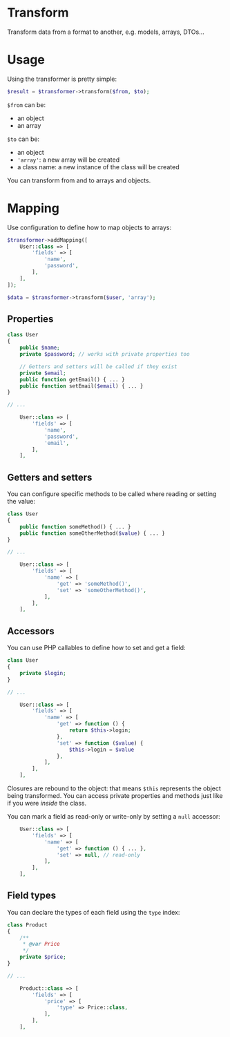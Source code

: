 Transform
=========

Transform data from a format to another, e.g. models, arrays, DTOs…

# Usage

Using the transformer is pretty simple:

```php
$result = $transformer->transform($from, $to);
```

`$from` can be:

- an object
- an array

`$to` can be:

- an object
- `'array'`: a new array will be created
- a class name: a new instance of the class will be created

You can transform from and to arrays and objects.

# Mapping

Use configuration to define how to map objects to arrays:

```php
$transformer->addMapping([
    User::class => [
        'fields' => [
            'name',
            'password',
        ],
    ],
]);

$data = $transformer->transform($user, 'array');
```

## Properties

```php
class User
{
    public $name;
    private $password; // works with private properties too

    // Getters and setters will be called if they exist
    private $email;
    public function getEmail() { ... }
    public function setEmail($email) { ... }
}

// ...

    User::class => [
        'fields' => [
            'name',
            'password',
            'email',
        ],
    ],
```

## Getters and setters

You can configure specific methods to be called where reading or setting the value:

```php
class User
{
    public function someMethod() { ... }
    public function someOtherMethod($value) { ... }
}

// ...

    User::class => [
        'fields' => [
            'name' => [
                'get' => 'someMethod()',
                'set' => 'someOtherMethod()',
            ],
        ],
    ],
```

## Accessors

You can use PHP callables to define how to set and get a field:

```php
class User
{
    private $login;
}

// ...

    User::class => [
        'fields' => [
            'name' => [
                'get' => function () {
                    return $this->login;
                },
                'set' => function ($value) {
                    $this->login = $value
                },
            ],
        ],
    ],
```

Closures are rebound to the object: that means `$this` represents the object being transformed. You can access private properties and methods just like if you were *inside* the class.

You can mark a field as read-only or write-only by setting a `null` accessor:

```php
    User::class => [
        'fields' => [
            'name' => [
                'get' => function () { ... },
                'set' => null, // read-only
            ],
        ],
    ],
```

## Field types

You can declare the types of each field using the `type` index:

```php
class Product
{
    /**
     * @var Price
     */
    private $price;
}

// ...

    Product::class => [
        'fields' => [
            'price' => [
                'type' => Price::class,
            ],
        ],
    ],
```
